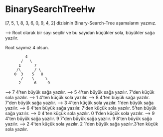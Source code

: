 # BinarySearchTreeHw

[7, 5, 1, 8, 3, 6, 0, 9, 4, 2] dizisinin Binary-Search-Tree aşamalarını yazınız.

--> Root olarak bir sayı seçilir ve bu sayıdan küçükler sola, büyükler sağa yazılır.

Root sayımız 4 olsun.

             4   
           /   \
          1      7
         /\      / \
        0  3    5   8
           /    \     \
          2      6     9
          
          
  --> 7 4'ten büyük sağa yazılır.
  --> 5 4'ten büyük sağa yazılır. 7'den küçük sola yazılır.
  --> 1 4'ten küçük sola yazılır.
  --> 8 4'ten büyük sağa yazılır. 7'den büyük sağa yazılır.
  --> 3 4'ten küçük sola yazılır. 1'den büyük sağa yazılır.
  --> 6 4'ten büyük sağa yazılır. 7'den küçük sola yazılır. 5'ten büyük sağa yazılır.
  --> 0 4'ten küçük sola yazılır. 0 1'den küçük sola yazılır.
  --> 9 4'ten büyük sağa yazılır. 9 7'den büyük sağa yazılır. 9 8'ten büyük sağa yazılır.
  --> 2 4'ten küçük sola yazılır. 2 1'den büyük sağa yazılır.3'ten küçük sola yazılır.
  
  
  
  
  
